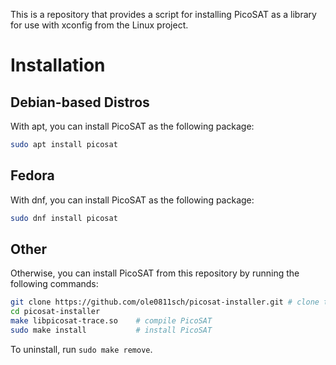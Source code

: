 This is a repository that provides a script for installing PicoSAT as a library for use with xconfig from the Linux project.

# Installation

## Debian-based Distros

With apt, you can install PicoSAT as the following package:

```sh
sudo apt install picosat
```

## Fedora

With dnf, you can install PicoSAT as the following package:

```sh
sudo dnf install picosat
```

## Other

Otherwise, you can install PicoSAT from this repository by running the following commands:

```sh
git clone https://github.com/ole0811sch/picosat-installer.git # clone this repository
cd picosat-installer
make libpicosat-trace.so    # compile PicoSAT
sudo make install           # install PicoSAT
```

To uninstall, run ```sudo make remove```.

